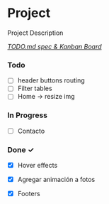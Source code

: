 # Project

Project Description

<em>[TODO.md spec & Kanban Board](https://bit.ly/3fCwKfM)</em>

### Todo

- [ ] header buttons routing  
- [ ] Filter tables  
- [ ] Home -> resize img  

### In Progress

- [ ] Contacto  

### Done ✓

- [x] Hover effects  
- [x] Agregar animación a fotos  
- [x] Footers  

